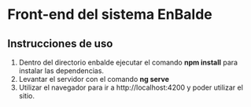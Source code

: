 # Front-end del sistema EnBalde

## Instrucciones de uso
1. Dentro del directorio enbalde ejecutar el comando **npm install** para instalar las dependencias.
1. Levantar el servidor con el comando **ng serve**
1. Utilizar el navegador para ir a http://localhost:4200 y poder utilizar el sitio.
